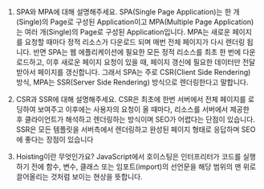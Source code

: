 
1. SPA와 MPA에 대해 설명해주세요.
SPA(Single Page Application)는 한 개(Single)의 Page로 구성된 Application이고 MPA(Multiple Page Application)는 여러 개(Single)의 Page로 구성된 Application입니다. MPA는 새로운 페이지를 요청할 때마다 정적 리소스가 다운로드 되며 매번 전체 페이지가 다시 렌더링 됩니다.  반면 SPA는 웹 에플리케이션에 필요한 모든 정적 리소스를 최초 한 번에 다운로드하고, 이후 새로운 페이지 요청이 있을 때, 페이지 갱신에 필요한 데이터만 전달 받아서 페이지를 갱신합니다. 그래서 SPA는 주로 CSR(Client Side Rendering) 방식, MPA는 SSR(Server Side Rendering) 방식으로 렌더링한다고 말합니다.



2. CSR과 SSR에 대해 설명해주세요.
CSR은 최초에 한번 서버에서 전체 페이지를 로딩하여 보여주고 이후에는 사용자의 요청이 올 때마다, 리소스를 서버에서 제공한 후 클라이언트가 해석하고 렌더링하는 방식이며 SEO가 어렵다는 단점이 있습니다. SSR은 모든 템플릿을 서버측에서 렌더링하고 완성된 페이지 형태로 응답하며 SEO에 좋다는 장점이 있습니다




3. Hoisting이란 무엇인가요?
JavaScript에서 호이스팅은 인터프리터가 코드를 실행하기 전에 함수, 변수, 클래스 또는 임포트(import)의 선언문을 해당 범위의 맨 위로 끌어올리는 것처럼 보이는 현상을 뜻합니다. 

